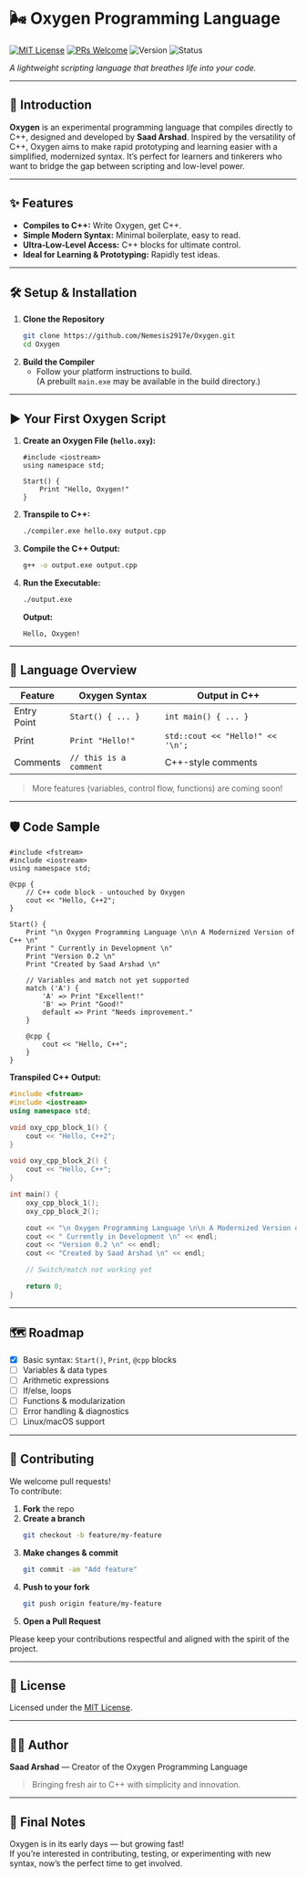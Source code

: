 # 🌬️ Oxygen Programming Language

[![MIT License](https://img.shields.io/badge/License-MIT-blue.svg)](LICENSE)
[![PRs Welcome](https://img.shields.io/badge/PRs-welcome-brightgreen.svg)](../../pulls)
![Version](https://img.shields.io/badge/version-0.4-blue)
![Status](https://img.shields.io/badge/status-early--development-orange)

*A lightweight scripting language that breathes life into your code.*

---

## 🚀 Introduction

**Oxygen** is an experimental programming language that compiles directly to C++, designed and developed by **Saad Arshad**. Inspired by the versatility of C++, Oxygen aims to make rapid prototyping and learning easier with a simplified, modernized syntax. It’s perfect for learners and tinkerers who want to bridge the gap between scripting and low-level power.

---

## ✨ Features

- **Compiles to C++:** Write Oxygen, get C++.
- **Simple Modern Syntax:** Minimal boilerplate, easy to read.
- **Ultra-Low-Level Access:** C++ blocks for ultimate control.
- **Ideal for Learning & Prototyping:** Rapidly test ideas.

---

## 🛠️ Setup & Installation

1. **Clone the Repository**
    ```sh
    git clone https://github.com/Nemesis2917e/Oxygen.git
    cd Oxygen
    ```
2. **Build the Compiler**
    - Follow your platform instructions to build.  
      (A prebuilt `main.exe` may be available in the build directory.)

---

## ▶️ Your First Oxygen Script

1. **Create an Oxygen File (`hello.oxy`):**
    ```oxygen
    #include <iostream>
    using namespace std;

    Start() {
        Print "Hello, Oxygen!"
    }
    ```

2. **Transpile to C++:**
    ```sh
    ./compiler.exe hello.oxy output.cpp
    ```

3. **Compile the C++ Output:**
    ```sh
    g++ -o output.exe output.cpp
    ```

4. **Run the Executable:**
    ```sh
    ./output.exe
    ```
    **Output:**  
    ```
    Hello, Oxygen!
    ```

---

## 🧠 Language Overview

| Feature      | Oxygen Syntax                | Output in C++                      |
| ------------ | --------------------------- | ---------------------------------- |
| Entry Point  | `Start() { ... }`           | `int main() { ... }`               |
| Print        | `Print "Hello!"`            | `std::cout << "Hello!" << '\n';`   |
| Comments     | `// this is a comment`      | C++-style comments                 |

> More features (variables, control flow, functions) are coming soon!

---

## 🛡️ Code Sample

```oxygen
#include <fstream>
#include <iostream>
using namespace std;

@cpp {
    // C++ code block - untouched by Oxygen
    cout << "Hello, C++2";
}

Start() {
    Print "\n Oxygen Programming Language \n\n A Modernized Version of C++ \n"
    Print " Currently in Development \n"
    Print "Version 0.2 \n" 
    Print "Created by Saad Arshad \n"

    // Variables and match not yet supported
    match ('A') {
        'A' => Print "Excellent!"
        'B' => Print "Good!"
        default => Print "Needs improvement."
    }

    @cpp {
        cout << "Hello, C++";
    }
}
```

**Transpiled C++ Output:**
```cpp
#include <fstream>
#include <iostream>
using namespace std;

void oxy_cpp_block_1() {
    cout << "Hello, C++2";
}

void oxy_cpp_block_2() {
    cout << "Hello, C++";
}

int main() {
    oxy_cpp_block_1();
    oxy_cpp_block_2();

    cout << "\n Oxygen Programming Language \n\n A Modernized Version of C++ \n" << endl;
    cout << " Currently in Development \n" << endl;
    cout << "Version 0.2 \n" << endl;
    cout << "Created by Saad Arshad \n" << endl;

    // Switch/match not working yet

    return 0;
}
```

---

## 🗺️ Roadmap

- [x] Basic syntax: `Start()`, `Print`, `@cpp` blocks
- [ ] Variables & data types
- [ ] Arithmetic expressions
- [ ] If/else, loops
- [ ] Functions & modularization
- [ ] Error handling & diagnostics
- [ ] Linux/macOS support

---

## 🤝 Contributing

We welcome pull requests!  
To contribute:

1. **Fork** the repo  
2. **Create a branch**  
    ```sh
    git checkout -b feature/my-feature
    ```
3. **Make changes & commit**  
    ```sh
    git commit -am "Add feature"
    ```
4. **Push to your fork**  
    ```sh
    git push origin feature/my-feature
    ```
5. **Open a Pull Request**

Please keep your contributions respectful and aligned with the spirit of the project.

---

## 📄 License

Licensed under the [MIT License](LICENSE).

---

## 👨‍💻 Author

**Saad Arshad** — Creator of the Oxygen Programming Language  
> Bringing fresh air to C++ with simplicity and innovation.

---

## 💬 Final Notes

Oxygen is in its early days — but growing fast!  
If you’re interested in contributing, testing, or experimenting with new syntax, now’s the perfect time to get involved.
